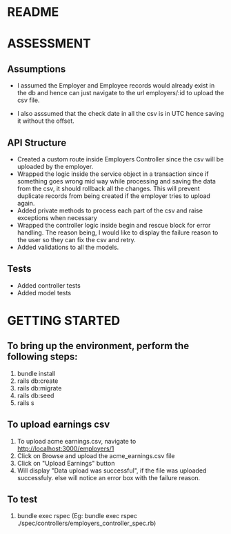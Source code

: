 # README

# ASSESSMENT

## Assumptions

- I assumed the Employer and Employee records would already exist in the db and hence can just navigate to the url employers/:id to upload the csv file.

- I also asssumed that the check date in all the csv is in UTC hence saving it without the offset.

## API Structure

- Created a custom route inside Employers Controller since the csv will be uploaded by the employer.
- Wrapped the logic inside the service object in a transaction since if something goes wrong mid way while processing and saving the data from the csv, it should rollback all the changes. This will prevent duplicate records from being created if the employer tries to upload again.
- Added private methods to process each part of the csv and raise exceptions when necessary
- Wrapped the controller logic inside begin and rescue block for error handling. The reason being, I would like to display the failure reason to the user so they can fix the csv and retry.
- Added validations to all the models.

## Tests

- Added controller tests
- Added model tests

# GETTING STARTED

## To bring up the environment, perform the following steps:

1. bundle install
2. rails db:create
3. rails db:migrate
4. rails db:seed
5. rails s

## To upload earnings csv

1. To upload acme earnings.csv, navigate to [http://localhost:3000/employers/1](http://localhost:3000/employers/1)
2. Click on Browse and upload the acme_earnings.csv file
3. Click on "Upload Earnings" button
4. Will display "Data upload was successful", if the file was uploaded successfuly. else will notice an error box with the failure reason.

## To test

1. bundle exec rspec <path>
   (Eg: bundle exec rspec ./spec/controllers/employers_controller_spec.rb)
